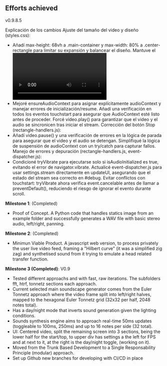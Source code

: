 ## Efforts achieved

v0.9.8.5

Explicación de los cambios
Ajuste del tamaño del video y diseño (styles.css):
- Añadí max-height: 68vh a .main-container y max-width: 80% a .center-rectangle para limitar su expansión y balancear el diseño.
Mantuve el <video> en 200x150px (150x112px en < 600px), que parece adecuado según la captura.
overflow: hidden en body y .main-container previene el scroll, evitando conflictos con touchstart.
Corrección del audio (rectangle-handlers.js):
- Mejoré ensureAudioContext para asignar explícitamente audioContext y manejar errores de inicialización/resume.
Añadí una verificación en todos los eventos touchstart para asegurar que AudioContext esté listo antes de proceder.
Forcé video.play() para garantizar que el video y el audio se sincronicen tras iniciar el stream.
Corrección del botón Stop (rectangle-handlers.js):
- Añadí video.pause() y una verificación de errores en la lógica de parada para asegurar que el video y el audio se detengan.
Simplifiqué la lógica de suspensión de audioContext con un try/catch para capturar fallos.
Manejo de errores y depuración (rectangle-handlers.js, event-dispatcher.js):
- Condicioné tryVibrate para ejecutarse solo si isAudioInitialized es true, evitando el error de navigator.vibrate.
Actualicé event-dispatcher.js para usar settings.stream directamente en updateUI, asegurando que el estado del stream sea correcto en #debug.
Evitar conflictos con touchstart:
tryVibrate ahora verifica event.cancelable antes de llamar a preventDefault(), reduciendo el riesgo de ignorar el evento durante scroll.



**Milestone 1**: (Completed)

- Proof of Concept. A Python code that handles statics image from an example folder and successfully generates a WAV file with basic stereo audio, left/right, panning.

**Milestone 2**: (Completed) 

- Minimun Viable Product. A javascript web version, to process privately the user live video feed, framing a "Hilbert curve" (it was a simplified zig zag) and synthetised sound from it trying to emulate a head related transfer function.

**Milestone 3 (Completed)**: V0.9

- Tested different approachs and with fast, raw iterations. The subfolders fft, htrf, tonnetz sections each approach.  
- Current selected main soundscape generator comes from the Euler Tonnetz approach where the video frame split into left/right halves, mapped to the hexagonal Euler Tonnetz grid (32x32 per half, 2048 notes total).
- Has a day/night mode that inverts sound generation given the lighting conditions.
- Sounds synthesis engine aims to approach real-time 50ms updates (toggleable to 100ms, 250ms) and up to 16 notes per side (32 total).
- UI: Centered video, split the remaining screen into 3 sections, being the lower half for the start/top, to upper div has settings a the left for FPS and at next to it, at the right is the day/night toggle, (working on it).
- Moved from the Trunk Based Development to a Single Responsability Principle (modular) approach.
- Set up Github new branches for developing with CI/CD in place

